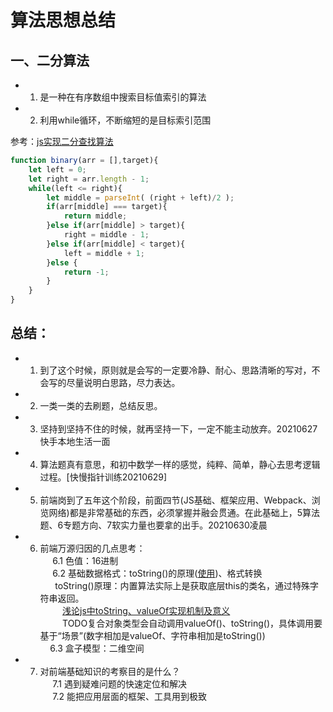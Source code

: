 # 算法思想总结

## 一、二分算法
* 1. 是一种在有序数组中搜索目标值索引的算法
* 2. 利用while循环，不断缩短的是目标索引范围

参考：[js实现二分查找算法](https://www.cnblogs.com/sqh17/p/9505887.html)

```js
function binary(arr = [],target){
    let left = 0;
    let right = arr.length - 1;
    while(left <= right){
        let middle = parseInt( (right + left)/2 );
        if(arr[middle] === target){
            return middle;
        }else if(arr[middle] > target){
            right = middle - 1;
        }else if(arr[middle] < target){
            left = middle + 1;
        }else {
            return -1;
        }
    }
}
```

## 总结：  
* 1. 到了这个时候，原则就是会写的一定要冷静、耐心、思路清晰的写对，不会写的尽量说明白思路，尽力表达。    
* 2. 一类一类的去刷题，总结反思。  
* 3. 坚持到坚持不住的时候，就再坚持一下，一定不能主动放弃。20210627快手本地生活一面  
* 4. 算法题真有意思，和初中数学一样的感觉，纯粹、简单，静心去思考逻辑过程。[快慢指针训练20210629]  
* 5. 前端岗到了五年这个阶段，前面四节(JS基础、框架应用、Webpack、浏览网络)都是非常基础的东西，必须掌握并融会贯通。在此基础上，5算法题、6专题方向、7软实力量也要拿的出手。20210630凌晨  
* 6. 前端万源归因的几点思考：  
     6.1 色值：16进制  
     6.2 基础数据格式：toString()的原理([使用](https://blog.csdn.net/josavion/article/details/78843686))、格式转换  
         toString()原理：内置算法实际上是获取底层this的类名，通过特殊字符串返回。  
         [浅论js中toString、valueOf实现机制及意义](https://www.cnblogs.com/cqqfboy/p/14721224.html)  
         TODO复合对象类型会自动调用valueOf()、toString()，具体调用要基于“场景”(数字相加是valueOf、字符串相加是toString())  
     6.3 盒子模型：二维空间  
* 7. 对前端基础知识的考察目的是什么？  
     7.1 遇到疑难问题的快速定位和解决  
     7.2 能把应用层面的框架、工具用到极致